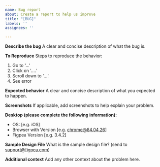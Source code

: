 ```yaml
---
name: Bug report
about: Create a report to help us improve
title: "[BUG]"
labels: ''
assignees: ''

---
```


**Describe the bug**
A clear and concise description of what the bug is.

**To Reproduce**
Steps to reproduce the behavior:
1. Go to '...'
2. Click on '....'
3. Scroll down to '....'
4. See error

**Expected behavior**
A clear and concise description of what you expected to happen.

**Screenshots**
If applicable, add screenshots to help explain your problem.

**Desktop (please complete the following information):**
 - OS: [e.g. iOS]
 - Browser with Version [e.g. chrome@84.04.26]
 - Figpea Version [e.g. 3.4.2]

**Sample Design File**
What is the sample design file?  (send to support@figpea.com)

**Additional context**
Add any other context about the problem here.
